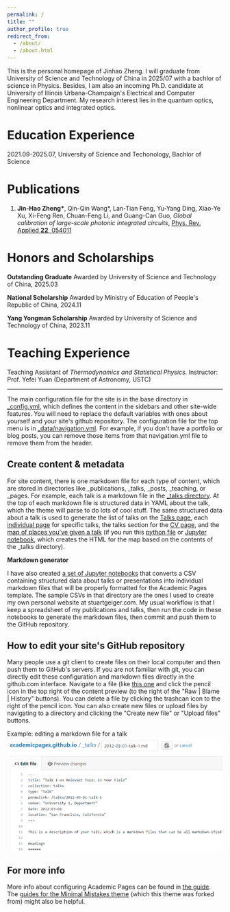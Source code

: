 ```yaml
---
permalink: /
title: ""
author_profile: true
redirect_from: 
  - /about/
  - /about.html
---
```


This is the personal homepage of Jinhao Zheng. I will graduate from University of Science and Technology of China in 2025/07 with a bachlor of science in Physics. Besides, I am also an incoming Ph.D. candidate at University of Illinois Urbana-Champaign's Electrical and Computer Engineering Department. My research interest lies in the quantum optics, nonlinear optics and integrated optics.

Education Experience
======
2021.09-2025.07, University of Science and Techonology, Bachlor of Science

<span class='anchor' id='-pubs'></span>

Publications
======
1. **Jin-Hao Zheng\***, Qin-Qin Wang\*, Lan-Tian Feng, Yu-Yang Ding, Xiao-Ye Xu, Xi-Feng Ren, Chuan-Feng Li, and Guang-Can Guo, *Global calibration of large-scale photonic integrated circuits*, [Phys. Rev. Applied **22**, 054011](https://doi.org/10.1103/PhysRevApplied.22.054011)

<span class='anchor' id='-honors'></span>

Honors and Scholarships
======
**Outstanding Graduate** Awarded by University of Science and Technology of China, 2025.03

**National Scholarship** Awarded by Ministry of Education of People's Republic of China, 2024.11

**Yang Yongman Scholarship** Awarded by University of Science and Technology of China, 2023.11

<span class='anchor' id='-teach'></span>

Teaching Experience
======
Teaching Assistant of *Thermodynamics and Statistical Physics*. Instructor: Prof. Yefei Yuan (Department of Astronomy, USTC)

------
The main configuration file for the site is in the base directory in [_config.yml](https://github.com/academicpages/academicpages.github.io/blob/master/_config.yml), which defines the content in the sidebars and other site-wide features. You will need to replace the default variables with ones about yourself and your site's github repository. The configuration file for the top menu is in [_data/navigation.yml](https://github.com/academicpages/academicpages.github.io/blob/master/_data/navigation.yml). For example, if you don't have a portfolio or blog posts, you can remove those items from that navigation.yml file to remove them from the header. 

Create content & metadata
------
For site content, there is one markdown file for each type of content, which are stored in directories like _publications, _talks, _posts, _teaching, or _pages. For example, each talk is a markdown file in the [_talks directory](https://github.com/academicpages/academicpages.github.io/tree/master/_talks). At the top of each markdown file is structured data in YAML about the talk, which the theme will parse to do lots of cool stuff. The same structured data about a talk is used to generate the list of talks on the [Talks page](https://academicpages.github.io/talks), each [individual page](https://academicpages.github.io/talks/2012-03-01-talk-1) for specific talks, the talks section for the [CV page](https://academicpages.github.io/cv), and the [map of places you've given a talk](https://academicpages.github.io/talkmap.html) (if you run this [python file](https://github.com/academicpages/academicpages.github.io/blob/master/talkmap.py) or [Jupyter notebook](https://github.com/academicpages/academicpages.github.io/blob/master/talkmap.ipynb), which creates the HTML for the map based on the contents of the _talks directory).

**Markdown generator**

I have also created [a set of Jupyter notebooks](https://github.com/academicpages/academicpages.github.io/tree/master/markdown_generator
) that converts a CSV containing structured data about talks or presentations into individual markdown files that will be properly formatted for the Academic Pages template. The sample CSVs in that directory are the ones I used to create my own personal website at stuartgeiger.com. My usual workflow is that I keep a spreadsheet of my publications and talks, then run the code in these notebooks to generate the markdown files, then commit and push them to the GitHub repository.

How to edit your site's GitHub repository
------
Many people use a git client to create files on their local computer and then push them to GitHub's servers. If you are not familiar with git, you can directly edit these configuration and markdown files directly in the github.com interface. Navigate to a file (like [this one](https://github.com/academicpages/academicpages.github.io/blob/master/_talks/2012-03-01-talk-1.md) and click the pencil icon in the top right of the content preview (to the right of the "Raw | Blame | History" buttons). You can delete a file by clicking the trashcan icon to the right of the pencil icon. You can also create new files or upload files by navigating to a directory and clicking the "Create new file" or "Upload files" buttons. 

Example: editing a markdown file for a talk
![Editing a markdown file for a talk](/images/editing-talk.png)

For more info
------
More info about configuring Academic Pages can be found in [the guide](https://academicpages.github.io/markdown/). The [guides for the Minimal Mistakes theme](https://mmistakes.github.io/minimal-mistakes/docs/configuration/) (which this theme was forked from) might also be helpful.
